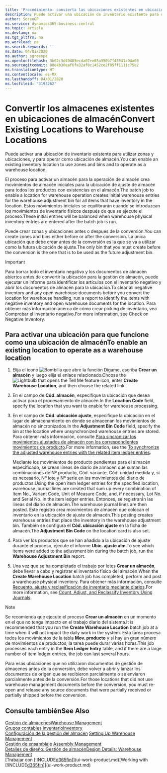 ```yaml
---
title: 'Procedimiento: convierta las ubicaciones existentes en ubicaciones de almacén | Documentos de Microsoft'
description: Puede activar una ubicación de inventario existente para utilizar zonas y ubicaciones, y para operar como ubicación de almacén.
author: SorenGP
ms.service: dynamics365-business-central
ms.topic: article
ms.devlang: na
ms.tgt_pltfrm: na
ms.workload: na
ms.search.keywords: ''
ms.date: 04/01/2020
ms.author: sgroespe
ms.openlocfilehash: 3b02c3d49485ecda07ee85a350b7f45541a94a06
ms.sourcegitcommit: 88e4b30eaf6fa32af0c1452ce2f85ff1111c75e2
ms.translationtype: HT
ms.contentlocale: es-MX
ms.lasthandoff: 04/01/2020
ms.locfileid: "3193262"
---
```

# <a name="convert-existing-locations-to-warehouse-locations"></a><span data-ttu-id="3342a-103">Convertir los almacenes existentes en ubicaciones de almacén</span><span class="sxs-lookup"><span data-stu-id="3342a-103">Convert Existing Locations to Warehouse Locations</span></span>
<span data-ttu-id="3342a-104">Puede activar una ubicación de inventario existente para utilizar zonas y ubicaciones, y para operar como ubicación de almacén.</span><span class="sxs-lookup"><span data-stu-id="3342a-104">You can enable an existing inventory location to use zones and bins and to operate as a warehouse location.</span></span>  

<span data-ttu-id="3342a-105">El proceso para activar un almacén para la operación de almacén crea movimientos de almacén iniciales para la ubicación de ajuste de almacén para todos los productos con existencias en el almacén.</span><span class="sxs-lookup"><span data-stu-id="3342a-105">The batch job to enable a location for warehouse operation creates initial warehouse entries for the warehouse adjustment bin for all items that have inventory in the location.</span></span> <span data-ttu-id="3342a-106">Estos movimientos iniciales se equilibrarán cuando se introduzcan los movimientos de inventario físicos después de que se ejecute el proceso.</span><span class="sxs-lookup"><span data-stu-id="3342a-106">These initial entries will be balanced when warehouse physical inventory entries are entered after the batch job is run.</span></span>  

<span data-ttu-id="3342a-107">Puede crear zonas y ubicaciones antes o después de la conversión.</span><span class="sxs-lookup"><span data-stu-id="3342a-107">You can create zones and bins either before or after the conversion.</span></span> <span data-ttu-id="3342a-108">La única ubicación que debe crear antes de la conversión es la que se va a utilizar como la futura ubicación de ajuste.</span><span class="sxs-lookup"><span data-stu-id="3342a-108">The only bin that you must create before the conversion is the one that is to be used as the future adjustment bin.</span></span>  

> [!IMPORTANT]  
>  <span data-ttu-id="3342a-109">Para borrar todo el inventario negativo y los documentos de almacén abiertos antes de convertir la ubicación para la gestión de almacén, puede ejecutar un informe para identificar los artículos con el inventario negativo y abrir los documentos de almacén para la ubicación.</span><span class="sxs-lookup"><span data-stu-id="3342a-109">To clear all negative inventory and any open warehouse documents before you convert the location for warehouse handling, run a report to identify the items with negative inventory and open warehouse documents for the location.</span></span> <span data-ttu-id="3342a-110">Para obtener más información acerca de cómo crear picking de inventario, vea Comprobar el inventario negativo.</span><span class="sxs-lookup"><span data-stu-id="3342a-110">For more information, see Check on Negative Inventory.</span></span>  

## <a name="to-enable-an-existing-location-to-operate-as-a-warehouse-location"></a><span data-ttu-id="3342a-111">Para activar una ubicación para que funcione como una ubicación de almacén</span><span class="sxs-lookup"><span data-stu-id="3342a-111">To enable an existing location to operate as a warehouse location</span></span>  
1.  <span data-ttu-id="3342a-112">Elija el icono ![Bombilla que abre la función Dígame](media/ui-search/search_small.png "Dígame qué desea hacer"), escriba **Crear un almacén** y luego elija el enlace relacionado.</span><span class="sxs-lookup"><span data-stu-id="3342a-112">Choose the ![Lightbulb that opens the Tell Me feature](media/ui-search/search_small.png "Tell me what you want to do") icon, enter **Create Warehouse Location**, and then choose the related link.</span></span>  
2.  <span data-ttu-id="3342a-113">En el campo de **Cód. almacén**, especifique la ubicación que desea activar para el procesamiento de almacén.</span><span class="sxs-lookup"><span data-stu-id="3342a-113">In the **Location Code** field, specify the location that you want to enable for warehouse processing.</span></span>  
3.  <span data-ttu-id="3342a-114">En el campo de **Cód. ubicación ajuste**, especifique la ubicación en el lugar de almacenamiento en donde se almacenan los movimientos de almacén no sincronizados.</span><span class="sxs-lookup"><span data-stu-id="3342a-114">In the **Adjustment Bin Code** field, specify the bin at the location where unsynchronized warehouse entries are stored.</span></span> <span data-ttu-id="3342a-115">Para obtener más información, consulte [Para sincronizar los movimientos ajustados de almacén con los correspondientes movimientos de producto](inventory-how-count-adjust-reclassify.md#to-synchronize-the-adjusted-warehouse-entries-with-the-related-item-ledger-entries).</span><span class="sxs-lookup"><span data-stu-id="3342a-115">For more information, see the [To synchronize the adjusted warehouse entries with the related item ledger entries](inventory-how-count-adjust-reclassify.md#to-synchronize-the-adjusted-warehouse-entries-with-the-related-item-ledger-entries).</span></span>  

    <span data-ttu-id="3342a-116">Mediante los movimientos de producto pendientes para el almacén especificado, se crean líneas de diario de almacén que suman las combinaciones de Nº producto, Cód. variante, Cód. unidad medida y, si es necesario, Nº lote y Nº serie en los movimientos del diario de productos.</span><span class="sxs-lookup"><span data-stu-id="3342a-116">Using the open item ledger entries for the specified location, warehouse journal lines are created that sum up every combination of Item No., Variant Code, Unit of Measure Code, and, if necessary, Lot No. and Serial No. in the item ledger entries.</span></span> <span data-ttu-id="3342a-117">Entonces, se registrarán las líneas del diario de almacén.</span><span class="sxs-lookup"><span data-stu-id="3342a-117">The warehouse journal lines are then posted.</span></span> <span data-ttu-id="3342a-118">Este registro crea movimientos de almacén que colocan el inventario en la ubicación de ajuste de almacén.</span><span class="sxs-lookup"><span data-stu-id="3342a-118">This posting creates warehouse entries that place the inventory in the warehouse adjustment bin.</span></span> <span data-ttu-id="3342a-119">También se configura el **Cód. ubicación ajuste** en la ficha de almacén.</span><span class="sxs-lookup"><span data-stu-id="3342a-119">The **Adjustment Bin Code** on the location card is also set.</span></span>  

4.  <span data-ttu-id="3342a-120">Para ver los productos que se han añadido a la ubicación de ajuste durante el proceso, ejecute el informe **Ubic. ajuste alm**.</span><span class="sxs-lookup"><span data-stu-id="3342a-120">To see which items were added to the adjustment bin during the batch job, run the **Warehouse Adjustment Bin** report.</span></span>  
5.  <span data-ttu-id="3342a-121">Una vez que se ha completado el trabajo por lotes **Crear un almacén**, debe llevar a cabo y registrar el inventario físico del almacén.</span><span class="sxs-lookup"><span data-stu-id="3342a-121">When the **Create Warehouse Location** batch job has completed, perform and post a warehouse physical inventory.</span></span> <span data-ttu-id="3342a-122">Para obtener más información, consulte [Recuento, ajuste y reclasificación de inventario mediante diarios](inventory-how-count-adjust-reclassify.md).</span><span class="sxs-lookup"><span data-stu-id="3342a-122">For more information, see [Count, Adjust, and Reclassify Inventory Using Journals](inventory-how-count-adjust-reclassify.md).</span></span>  

> [!NOTE]  
>  <span data-ttu-id="3342a-123">Se recomienda que ejecute el proceso **Crear un almacén** en un momento en el que no tenga impacto en el trabajo diario del sistema.</span><span class="sxs-lookup"><span data-stu-id="3342a-123">It is recommended that you run the **Create Warehouse Location** batch job at a time when it will not impact the daily work in the system.</span></span> <span data-ttu-id="3342a-124">Esta tarea procesa todos los movimientos de la tabla **Mov. producto** y si hay un gran número de movimientos de productos, la tarea puede durar varias horas.</span><span class="sxs-lookup"><span data-stu-id="3342a-124">This job processes each entry in the **Item Ledger Entry** table, and if there are a large number of item ledger entries, the job can last several hours.</span></span>  

 <span data-ttu-id="3342a-125">Para esas ubicaciones que no utilizaron documentos de gestión de almacenes antes de la conversión, debe volver a abrir y lanzar los documentos de origen que se recibieron parcialmente o se enviaron parcialmente antes de la conversión.</span><span class="sxs-lookup"><span data-stu-id="3342a-125">For those locations that did not use warehouse management documents before the conversion, you must re-open and release any source documents that were partially received or partially shipped before the conversion.</span></span>  

## <a name="see-also"></a><span data-ttu-id="3342a-126">Consulte también</span><span class="sxs-lookup"><span data-stu-id="3342a-126">See Also</span></span>  
[<span data-ttu-id="3342a-127">Gestión de almacenes</span><span class="sxs-lookup"><span data-stu-id="3342a-127">Warehouse Management</span></span>](warehouse-manage-warehouse.md)  
[<span data-ttu-id="3342a-128">Grupos contables inventario</span><span class="sxs-lookup"><span data-stu-id="3342a-128">Inventory</span></span>](inventory-manage-inventory.md)  
<span data-ttu-id="3342a-129">[Configuración de la gestión del almacén](warehouse-setup-warehouse.md)   </span><span class="sxs-lookup"><span data-stu-id="3342a-129">[Setting Up Warehouse Management](warehouse-setup-warehouse.md)   </span></span>  
<span data-ttu-id="3342a-130">[Gestión de ensamblaje](assembly-assemble-items.md)  </span><span class="sxs-lookup"><span data-stu-id="3342a-130">[Assembly Management](assembly-assemble-items.md)  </span></span>  
[<span data-ttu-id="3342a-131">Detalles de diseño: Gestión de almacén</span><span class="sxs-lookup"><span data-stu-id="3342a-131">Design Details: Warehouse Management</span></span>](design-details-warehouse-management.md)  
<span data-ttu-id="3342a-132">[Trabajar con [!INCLUDE[d365fin](includes/d365fin_md.md)]](ui-work-product.md)</span><span class="sxs-lookup"><span data-stu-id="3342a-132">[Working with [!INCLUDE[d365fin](includes/d365fin_md.md)]](ui-work-product.md)</span></span>
